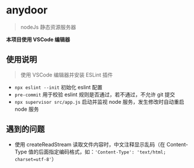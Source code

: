 # anydoor

> nodeJs 静态资源服务器

**本项目使用 VSCode 编辑器**

## 使用说明

> 使用 VSCode 编辑器并安装 ESLint 插件

* `npx eslint --init` 初始化 eslint 配置
* `pre-commit` 用于校验 eslint 规则是否通过，若不通过，不允许 git 提交
* `npx supervisor src/app.js` 启动并监视 node 服务，发生修改时自动重启 node 服务

## 遇到的问题

* 使用 createReadStream 读取文件内容时，中文注释显示乱码（在 Content-Type 值的后面指定编码格式，如：`'Content-Type': 'text/html; charset=utf-8'`）
